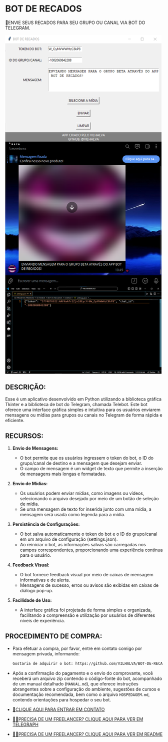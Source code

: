 # BOT DE RECADOS
🛑ENVIE SEUS RECADOS PARA SEU GRUPO OU CANAL VIA BOT DO TELEGRAM.

<img src="./IMAGENS/FOTO_1.png" align="center" width="500"> <br>
<img src="./IMAGENS/FOTO_2.png" align="center" width="500"> <br>
<img src="./IMAGENS/FOTO_3.png" align="center" width="500"> <br>

## DESCRIÇÃO:
Esse é um aplicativo desenvolvido em Python utilizando a biblioteca gráfica Tkinter e a biblioteca de bot do Telegram, chamada Telebot. Este bot oferece uma interface gráfica simples e intuitiva para os usuários enviarem mensagens ou mídias para grupos ou canais no Telegram de forma rápida e eficiente.

## RECURSOS:
1. **Envio de Mensagens:**
   - O bot permite que os usuários ingressem o token do bot, o ID do grupo/canal de destino e a mensagem que desejam enviar.
   - O campo de mensagem é um widget de texto que permite a inserção de mensagens mais longas e formatadas.

2. **Envio de Mídias:**
   - Os usuários podem enviar mídias, como imagens ou vídeos, selecionando o arquivo desejado por meio de um botão de seleção de mídia.
   - Se uma mensagem de texto for inserida junto com uma mídia, a mensagem será usada como legenda para a mídia.

3. **Persistência de Configurações:**
   - O bot salva automaticamente o token do bot e o ID do grupo/canal em um arquivo de configuração (settings.json).
   - Ao reiniciar o bot, as informações salvas são carregadas nos campos correspondentes, proporcionando uma experiência contínua para o usuário.

4. **Feedback Visual:**
   - O bot fornece feedback visual por meio de caixas de mensagem informativas e de alerta.
   - Mensagens de sucesso, erros ou avisos são exibidas em caixas de diálogo pop-up.

5. **Facilidade de Uso:**
   - A interface gráfica foi projetada de forma simples e organizada, facilitando a compreensão e utilização por usuários de diferentes níveis de experiência.

## PROCEDIMENTO DE COMPRA:
- Para efetuar a compra, por favor, entre em contato comigo por mensagem privada, informando:
    ```bash
    Gostaria de adquirir o bot: https://github.com/VILHALVA/BOT-DE-RECADOS
    ```
- Após a confirmação do pagamento e o envio do comprovante, você receberá um arquivo zip contendo o código-fonte do bot, acompanhado de um manual detalhado (`MANUAL.md`), que oferece instruções abrangentes sobre a configuração do ambiente, sugestões de cursos e documentação recomendada, bem como o arquivo `HOSPEDAGEM.md`, contendo orientações para hospedar o seu bot.

- [🤑CLIQUE AQUI PARA ENTRAR EM CONTATO](https://t.me/VILHALVA100)
- [🧑‍💻PRECISA DE UM FREELANCER? CLIQUE AQUI PARA VER EM TELEGRAPH](https://telegra.ph/FREELANCER-10-19-9)
- [🧑‍💻PRECISA DE UM FREELANCER? CLIQUE AQUI PARA VER EM README](https://github.com/VILHALVA/VILHALVA/blob/main/FREELANCER/README.md)


